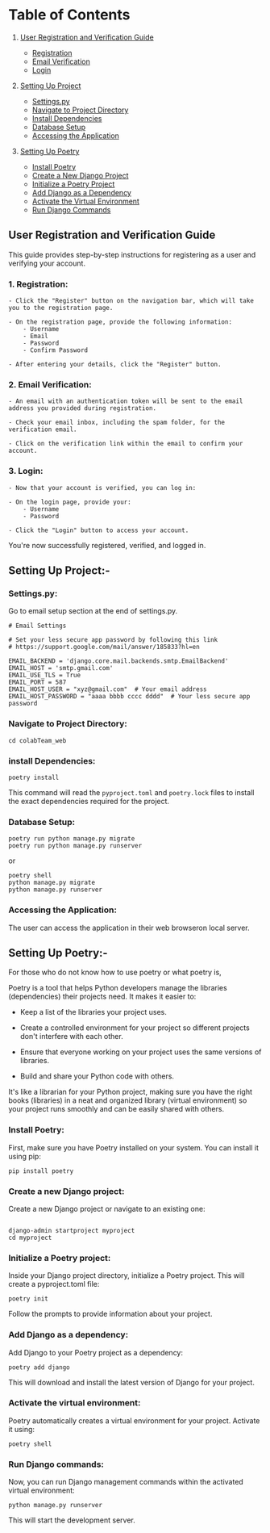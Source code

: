 # Table of Contents

1. [User Registration and Verification Guide](#user-registration-and-verification-guide)

    - [Registration](#registration)
    - [Email Verification](#email-verification)
    - [Login](#login)

2. [Setting Up Project](#setting-up-project)

    - [Settings.py](#settingspy)
    - [Navigate to Project Directory](#navigate-to-project-directory)
    - [Install Dependencies](#install-dependencies)
    - [Database Setup](#database-setup)
    - [Accessing the Application](#accessing-the-application)

3. [Setting Up Poetry](#setting-up-poetry)
    - [Install Poetry](#install-poetry)
    - [Create a New Django Project](#create-a-new-django-project)
    - [Initialize a Poetry Project](#initialize-a-poetry-project)
    - [Add Django as a Dependency](#add-django-as-a-dependency)
    - [Activate the Virtual Environment](#activate-the-virtual-environment)
    - [Run Django Commands](#run-django-commands)

## User Registration and Verification Guide

This guide provides step-by-step instructions for registering as a user and verifying your account.

### 1. Registration:

    - Click the "Register" button on the navigation bar, which will take you to the registration page.

    - On the registration page, provide the following information:
        - Username
        - Email
        - Password
        - Confirm Password

    - After entering your details, click the "Register" button.

### 2. Email Verification:

    - An email with an authentication token will be sent to the email address you provided during registration.

    - Check your email inbox, including the spam folder, for the verification email.

    - Click on the verification link within the email to confirm your account.

### 3. Login:

    - Now that your account is verified, you can log in:

    - On the login page, provide your:
        - Username
        - Password

    - Click the "Login" button to access your account.

You're now successfully registered, verified, and logged in.

## Setting Up Project:-

### Settings.py:

Go to email setup section at the end of settings.py.

```
# Email Settings

# Set your less secure app password by following this link
# https://support.google.com/mail/answer/185833?hl=en

EMAIL_BACKEND = 'django.core.mail.backends.smtp.EmailBackend'
EMAIL_HOST = 'smtp.gmail.com'
EMAIL_USE_TLS = True
EMAIL_PORT = 587
EMAIL_HOST_USER = "xyz@gmail.com"  # Your email address
EMAIL_HOST_PASSWORD = "aaaa bbbb cccc dddd"  # Your less secure app password
```

### Navigate to Project Directory:

```
cd colabTeam_web
```

### install Dependencies:

```
poetry install
```

This command will read the `pyproject.toml` and `poetry.lock` files to install the exact dependencies required for the project.

### Database Setup:

```
poetry run python manage.py migrate
poetry run python manage.py runserver
```

or

```
poetry shell
python manage.py migrate
python manage.py runserver
```

### Accessing the Application:

The user can access the application in their web browseron local server.

## Setting Up Poetry:-

For those who do not know how to use poetry or what poetry is,

Poetry is a tool that helps Python developers manage the libraries (dependencies) their projects need. It makes it easier to:

-   Keep a list of the libraries your project uses.

-   Create a controlled environment for your project so different projects don't interfere with each other.

-   Ensure that everyone working on your project uses the same versions of libraries.

-   Build and share your Python code with others.

It's like a librarian for your Python project, making sure you have the right books (libraries) in a neat and organized library (virtual environment) so your project runs smoothly and can be easily shared with others.

### Install Poetry:

First, make sure you have Poetry installed on your system. You can install it using pip:

```
pip install poetry
```

### Create a new Django project:

Create a new Django project or navigate to an existing one:

```

django-admin startproject myproject
cd myproject
```

### Initialize a Poetry project:

Inside your Django project directory, initialize a Poetry project. This will create a pyproject.toml file:

```
poetry init
```

Follow the prompts to provide information about your project.

### Add Django as a dependency:

Add Django to your Poetry project as a dependency:

```
poetry add django
```

This will download and install the latest version of Django for your project.

### Activate the virtual environment:

Poetry automatically creates a virtual environment for your project. Activate it using:

```
poetry shell
```

### Run Django commands:

Now, you can run Django management commands within the activated virtual environment:

```
python manage.py runserver
```

This will start the development server.

